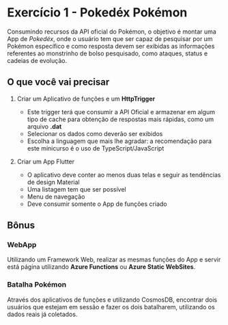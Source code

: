 # Exercício 1 - Pokedéx Pokémon

Consumindo recursos da API oficial do Pokémon, o objetivo é montar uma App de *Pokedéx*, onde o usuário tem que ser capaz de pesquisar por um Pokémon específico e como resposta devem ser exibidas as informações referentes ao monstrinho de bolso pesquisado, como ataques, status e cadeias de evolução.

## O que você vai precisar

1. Criar um Aplicativo de funções e um **HttpTrigger**
    * Este trigger terá que consumir a API Oficial e armazenar em algum tipo de cache para obtenção de respostas mais rápidas, como um arquivo **.dat**
    * Selecionar os dados como deverão ser exibidos
    * Escolha a linguagem que mais lhe agradar: a recomendação para este minicurso é o uso de TypeScript/JavaScript

2. Criar um App Flutter
    * O aplicativo deve conter ao menos duas telas e seguir as tendências de design Material
    * Uma listagem tem que ser possível
    * Menu de navegação
    * Deve consumir somente o App de funções criado

## Bônus

### WebApp

Utilizando um Framework Web, realizar as mesmas funções do App e servir está página utilizando **Azure Functions** ou **Azure Static WebSites**.

### Batalha Pokémon

Através dos aplicativos de funções e utilizando CosmosDB, encontrar dois usuários que estejam em sessão e fazer os dois batalharem, utilizando os dados reais já coletados.
